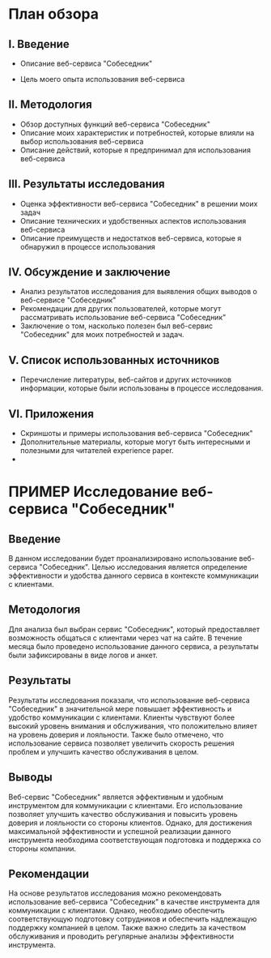 # План обзора

## I. Введение

- Описание веб-сервиса "Собеседник"

- Цель моего опыта использования веб-сервиса

## II. Методология

- Обзор доступных функций веб-сервиса "Собеседник"
- Описание моих характеристик и потребностей, которые влияли на выбор использования веб-сервиса
- Описание действий, которые я предпринимал для использования веб-сервиса

## III. Результаты исследования
- Оценка эффективности веб-сервиса "Собеседник" в решении моих задач
- Описание технических и удобственных аспектов использования веб-сервиса
- Описание преимуществ и недостатков веб-сервиса, которые я обнаружил в процессе использования

## IV. Обсуждение и заключение
- Анализ результатов исследования для выявления общих выводов о веб-сервисе "Собеседник"
- Рекомендации для других пользователей, которые могут рассматривать использование веб-сервиса "Собеседник"
- Заключение о том, насколько полезен был веб-сервис "Собеседник" для моих потребностей и задач.

## V. Список использованных источников
- Перечисление литературы, веб-сайтов и других источников информации, которые были использованы в процессе исследования.

## VI. Приложения
- Скриншоты и примеры использования веб-сервиса "Собеседник"
- Дополнительные материалы, которые могут быть интересными и полезными для читателей experience paper.
- 

# ПРИМЕР Исследование веб-сервиса "Собеседник"

## Введение

В данном исследовании будет проанализировано использование веб-сервиса "Собеседник". Целью исследования является определение эффективности и удобства данного сервиса в контексте коммуникации с клиентами.

## Методология

Для анализа был выбран сервис "Собеседник", который предоставляет возможность общаться с клиентами через чат на сайте. В течение месяца было проведено использование данного сервиса, а результаты были зафиксированы в виде логов и анкет.

## Результаты

Результаты исследования показали, что использование веб-сервиса "Собеседник" в значительной мере повышает эффективность и удобство коммуникации с клиентами. Клиенты чувствуют более высокий уровень внимания и обслуживания, что положительно влияет на уровень доверия и лояльности. Также было отмечено, что использование сервиса позволяет увеличить скорость решения проблем и улучшить качество обслуживания в целом.

## Выводы

Веб-сервис "Собеседник" является эффективным и удобным инструментом для коммуникации с клиентами. Его использование позволяет улучшить качество обслуживания и повысить уровень доверия и лояльности со стороны клиентов. Однако, для достижения максимальной эффективности и успешной реализации данного инструмента необходима соответствующая подготовка и поддержка со стороны компании. 

## Рекомендации

На основе результатов исследования можно рекомендовать использование веб-сервиса "Собеседник" в качестве инструмента для коммуникации с клиентами. Однако, необходимо обеспечить соответствующую подготовку сотрудников и обеспечить надлежащую поддержку компанией в целом. Также важно следить за качеством обслуживания и проводить регулярные анализы эффективности инструмента.

